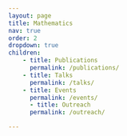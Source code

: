 ```yaml
---
layout: page
title: Mathematics
nav: true
order: 2
dropdown: true
children: 
    - title: Publications
      permalink: /publications/
    - title: Talks
      permalink: /talks/
    - title: Events
      permalink: /events/
      - title: Outreach
      permalink: /outreach/

---
```


 